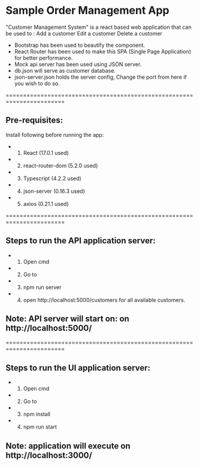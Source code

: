 # Sample Order Management App

"Customer Management System" is a react based web application that can be used to : 
Add a customer
Edit a customer
Delete a customer

* Bootstrap has been used to beautify the component.
* React Router has been used to make this SPA (Single Page Application) for better performance.  
* Mock api server has been used using JSON server.
* db.json will serve as customer database.
* json-server.json holds the server config, Change the port from here if you wish to do so.


=======================================================================
  
## Pre-requisites:

Install following before running the app:

* 1. React (17.0.1 used)
* 2. react-router-dom (5.2.0 used)
* 3. Typescript (4.2.2 used)
* 4. json-server (0.16.3 used)
* 5. axios (0.21.1 used)

=======================================================================

## Steps to run the API application server:

* 1. Open cmd
* 2. Go to <project directory>
* 3. npm run server
* 4. open http://localhost:5000/customers for all available customers.

## Note: API server will start on: on http://localhost:5000/

=======================================================================

## Steps to run the UI application server:

* 1. Open cmd
* 2. Go to <project directory>
* 3. npm install
* 4. npm run start

## Note: application will execute on http://localhost:3000/
